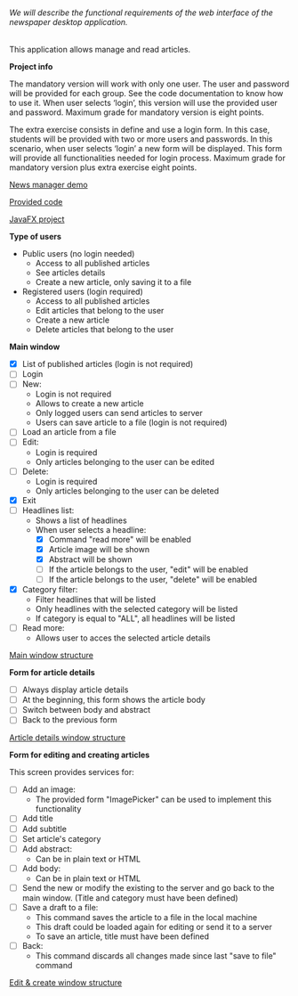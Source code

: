 ###### We will describe the functional requirements of the web interface of the newspaper desktop application.

This application allows manage and read articles.

**Project info**

The mandatory version will work with only one user. The user and password will be provided for each group. See the code documentation to know how to use it. When user selects ‘login’, this version will use the provided user and password. Maximum grade for mandatory version is eight points.

The extra exercise consists in define and use a login form. In this case, students will be provided with two or more users and passwords. In this scenario, when user selects ‘login’ a new form will be displayed. This form will provide all functionalities needed for login process. Maximum grade for mandatory version plus extra exercise eight points.

[News manager demo](https://web.microsoftstream.com/video/41cf1813-3f3a-47a1-9f56-b63c0696a6c7)

[Provided code](https://web.microsoftstream.com/video/7b42b2a5-fbcd-41b5-b9b0-1f61b9db73ef)

[JavaFX project](https://web.microsoftstream.com/video/bcb95dca-56d9-4ee4-8165-8a3288d89087)

**Type of users**
- Public users (no login needed)
    - Access to all published articles
    - See articles details
    - Create a new article, only saving it to a file
- Registered users (login required)
    - Access to all published articles
    - Edit articles that belong to the user
    - Create a new article
    - Delete articles that belong to the user
  
  
**Main window**
- [x] List of published articles (login is not required)
- [ ] Login
- [ ] New:
    - Login is not required
    - Allows to create a new article
    - Only logged users can send articles to server
    - Users can save article to a file (login is not required)
- [ ] Load an article from a file
- [ ] Edit:
    - Login is required
    - Only articles belonging to the user can be edited
- [ ] Delete:
    - Login is required
    - Only articles belonging to the user can be deleted
- [x] Exit
- [ ] Headlines list:
    - Shows a list of headlines
    - When user selects a headline:
        - [x] Command "read more" will be enabled
        - [x] Article image will be shown
        - [x] Abstract will be shown
        - [ ] If the article belongs to the user, "edit" will be enabled
        - [ ] If the article belongs to the user, "delete" will be enabled
- [x] Category filter:
    - Filter headlines that will be listed 
    - Only headlines with the selected category will be listed
    - If category is equal to "ALL", all headlines will be listed
- [ ] Read more:
    - Allows user to acces the selected article details
    
[Main window structure](resources/images/git/main-window.PNG)

**Form for article details**
- [ ] Always display article details
- [ ] At the beginning, this form shows the article body
- [ ] Switch between body and abstract
- [ ] Back to the previous form

[Article details window structure](resources/images/git/article-details.PNG)

**Form for editing and creating articles**

This screen provides services for:
- [ ] Add an image:
    - The provided form "ImagePicker" can be used to implement this functionality
- [ ] Add title
- [ ] Add subtitle
- [ ] Set article's category
- [ ] Add abstract:
    - Can be in plain text or HTML
- [ ] Add body:
    - Can be in plain text or HTML
- [ ] Send the new or modify the existing to the server and go back to the main window. (Title and category must have been defined)
- [ ] Save a draft to a file:
    - This command saves the article to a file in the local machine
    - This draft could be loaded again for editing or send it to a server
    - To save an article, title must have been defined
- [ ] Back:
    - This command discards all changes made since last "save to file" command
    
[Edit & create window structure](resources/images/git/edit-and-create-news.PNG)
